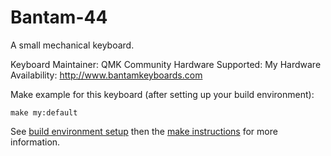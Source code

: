 Bantam-44
===

A small mechanical keyboard.

Keyboard Maintainer: QMK Community
Hardware Supported: My
Hardware Availability: http://www.bantamkeyboards.com

Make example for this keyboard (after setting up your build environment):

    make my:default

See [build environment setup](https://docs.qmk.fm/build_environment_setup.html) then the [make instructions](https://docs.qmk.fm/make_instructions.html) for more information.
